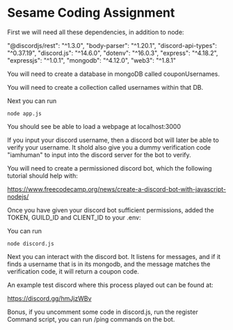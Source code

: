 # Sesame Coding Assignment

First we will need all these dependencies, in addition to node:

"@discordjs/rest": "^1.3.0",
"body-parser": "^1.20.1",
"discord-api-types": "^0.37.19",
"discord.js": "^14.6.0",
"dotenv": "^16.0.3",
"express": "^4.18.2",
"expressjs": "^1.0.1",
"mongodb": "^4.12.0",
"web3": "^1.8.1"

You will need to create a database in mongoDB called couponUsernames.

You will need to create a collection called usernames within that DB.

Next you can run 

`node app.js` 

You should see be able to load a webpage at localhost:3000

If you input your discord username, then a discord bot will later be able to verify your username. It shold also give you a dummy verification code "iamhuman" to input into the discord server for the bot to verify.

You will need to create a permissioned discord bot, which the following tutorial should help with:

https://www.freecodecamp.org/news/create-a-discord-bot-with-javascript-nodejs/

Once you have given your discord bot sufficient permissions, added the TOKEN, GUILD_ID and CLIENT_ID to your .env:

You can run 

`node discord.js`

Next you can interact with the discord bot. It listens for messages, and if it finds a username that is in its mongodb, and the message matches the verification code, it will return a coupon code.

An example test discord where this process played out can be found at:

https://discord.gg/hmJjzWBv

Bonus, if you uncomment some code in discord.js, run the register Command script, you can run /ping commands on the bot.

